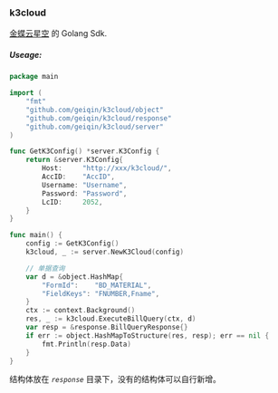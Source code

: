 ### k3cloud
[金蝶云星空](https://vip.kingdee.com/knowledge/specialDetail/229961573895771136) 的 Golang Sdk.

##### Useage:
```go
package main

import (
	"fmt"
	"github.com/geiqin/k3cloud/object"
	"github.com/geiqin/k3cloud/response"
	"github.com/geiqin/k3cloud/server"
)

func GetK3Config() *server.K3Config {
	return &server.K3Config{
		Host:     "http://xxx/k3cloud/",
		AccID:    "AccID",
		Username: "Username",
		Password: "Password",
		LcID:     2052,
	}
}

func main() {
	config := GetK3Config()
	k3cloud, _ := server.NewK3Cloud(config)

	// 单据查询
	var d = &object.HashMap{
		"FormId":    "BD_MATERIAL",
		"FieldKeys": "FNUMBER,Fname",
	}
    ctx := context.Background()
	res, _ := k3cloud.ExecuteBillQuery(ctx, d)
	var resp = &response.BillQueryResponse{}
	if err := object.HashMapToStructure(res, resp); err == nil {
		fmt.Println(resp.Data)
	}
}
```

结构体放在 _`response`_ 目录下，没有的结构体可以自行新增。
